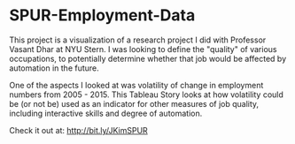 # SPUR-Employment-Data

This project is a visualization of a research project I did with Professor Vasant Dhar at NYU Stern. I was looking to define the "quality" of various occupations, to potentially determine whether that job would be affected by automation in the future. 

One of the aspects I looked at was volatility of change in employment numbers from 2005 - 2015. This Tableau Story looks at how volatility could be (or not be) used as an indicator for other measures of job quality, including interactive skills and degree of automation. 

Check it out at: http://bit.ly/JKimSPUR
